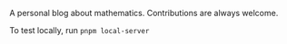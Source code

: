 A personal blog about mathematics. Contributions are always welcome.

To test locally, run `pnpm local-server`
